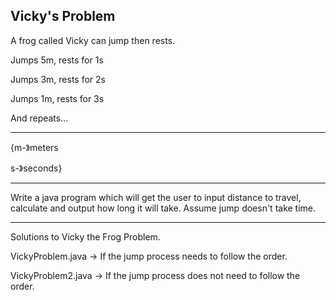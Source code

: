 Vicky's Problem
-----------------
A frog called Vicky can jump then rests.

Jumps 5m, rests for 1s

Jumps 3m, rests for 2s

Jumps 1m, rests for 3s

And repeats...

------------------------------------------------------------------------------

{m-》meters

 s-》seconds}

------------------------------------------------------------------------------

Write a java program which will get the user to input distance to travel, 
calculate and output how long it will take. Assume jump doesn't take time.

------------------------------------------------------------------------------
Solutions to Vicky the Frog Problem.

VickyProblem.java  -> If the jump process needs to follow the order.

VickyProblem2.java -> If the jump process does not need to follow the order.

